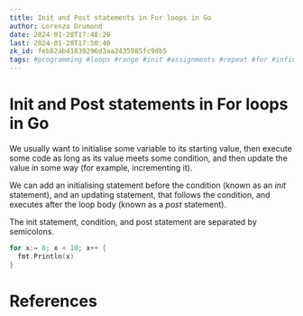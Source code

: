 ```yaml
---
title: Init and Post statements in For loops in Go
author: Lorenzo Drumond
date: 2024-01-28T17:48:29
last: 2024-01-28T17:50:40
zk_id: feb82ab41839296d3aa2435985fc9db5
tags: #programming #loops #range #init #assignments #repeat #for #infinite #statement #golang #post
---
```



# Init and Post statements in For loops in Go
We usually want to initialise some variable to its starting value, then execute some code as long as its value meets some condition, and then update the value in some way (for example, incrementing it).

We can add an initialising statement before the condition (known as an _init_ statement), and an updating statement, that follows the condition, and executes after the loop body (known as a _post_ statement).

The init statement, condition, and post statement are separated by semicolons.

```go
for x:= 0; x < 10; x++ {
  fmt.Println(x)
}
```

# References
